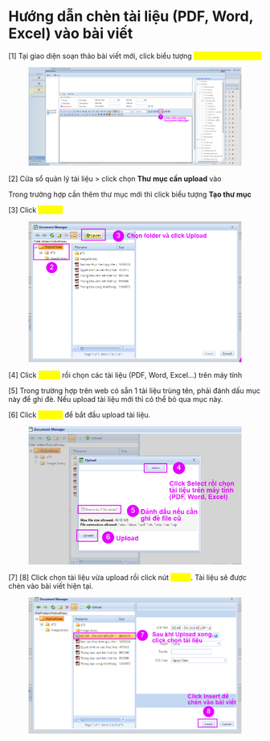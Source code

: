 # Hướng dẫn chèn tài liệu (PDF, Word, Excel) vào bài viết

\[1] Tại giao diện soạn thảo bài viết mới, click biểu tượng <mark style="color:yellow;">**Document Manager**</mark>

<figure><img src="../.gitbook/assets/image (30).png" alt=""><figcaption></figcaption></figure>

\[2] Cửa sổ quản lý tài liệu > click chọn **Thư mục cần upload** vào

Trong trường hợp cần thêm thư mục mới thì click biểu tượng **Tạo thư mục**

\[3] Click <mark style="color:yellow;">**Upload**</mark>

<figure><img src="../.gitbook/assets/image (35).png" alt=""><figcaption></figcaption></figure>

\[4] Click <mark style="color:yellow;">**Select**</mark> rồi chọn các tài liệu (PDF, Word, Excel...) trên máy tính

\[5] Trong trường hợp trên web có sẵn 1 tài liệu trùng tên, phải đánh dấu mục này để ghi đè. Nếu upload tài liệu mới thì có thể bỏ qua mục này.

\[6] Click <mark style="color:yellow;">**Upload**</mark> để bắt đầu upload tài liệu.

<figure><img src="../.gitbook/assets/image (10).png" alt=""><figcaption></figcaption></figure>

\[7] \[8] Click chọn tài liệu vừa upload rồi click nút <mark style="color:yellow;">**Insert**</mark>. Tài liệu sẽ được chèn vào bài viết hiện tại.

<figure><img src="../.gitbook/assets/image (94).png" alt=""><figcaption></figcaption></figure>
